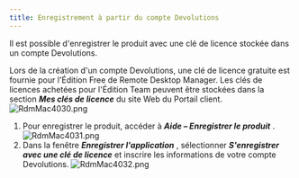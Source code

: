 ```yaml
---
title: Enregistrement à partir du compte Devolutions
---
```


Il est possible d'enregistrer le produit avec une clé de licence stockée dans un compte Devolutions.  

Lors de la création d'un compte Devolutions, une clé de licence gratuite est fournie pour l'Édition Free de Remote Desktop Manager. Les clés de licences achetées pour l'Édition Team peuvent être stockées dans la section ***Mes clés de licence*** du site Web du Portail client.  
![RdmMac4030.png](/img/fr/rdm/mac/RdmMac4030.png) 

1. Pour enregistrer le produit, accéder à ***Aide – Enregistrer le produit*** .  
![RdmMac4031.png](/img/fr/rdm/mac/RdmMac4031.png) 
1. Dans la fenêtre ***Enregistrer l'application*** , sélectionner ***S'enregistrer avec une clé de licence*** et inscrire les informations de votre compte Devolutions. 
![RdmMac4032.png](/img/fr/rdm/mac/RdmMac4032.png) 

